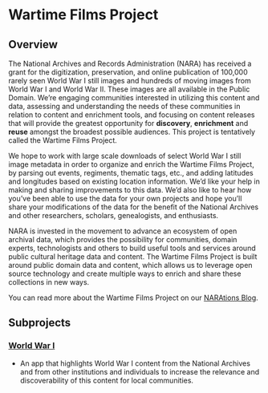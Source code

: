 # Wartime Films Project

## Overview

The National Archives and Records Administration (NARA) has received a grant for the digitization, preservation, and online publication of 100,000 rarely seen World War I still images and hundreds of moving images from World War I and World War II. These images are all available in the Public Domain. We’re engaging communities interested in utilizing this content and data, assessing and understanding the needs of these communities in relation to content and enrichment tools, and focusing on content releases that will provide the greatest opportunity for **discovery**, **enrichment** and **reuse** amongst the broadest possible audiences. This project is tentatively called the Wartime Films Project.

We hope to work with large scale downloads of select World War I still image metadata in order to organize and enrich the Wartime Films Project, by parsing out events, regiments, thematic tags, etc., and adding latitudes and longitudes based on existing location information. We’d like your help in making and sharing improvements to this data. We’d also like to hear how you’ve been able to use the data for your own projects and hope you’ll share your modifications of the data for the benefit of the National Archives and other researchers, scholars, genealogists, and enthusiasts.

NARA is invested in the movement to advance an ecosystem of open archival data, which provides the possibility for communities, domain experts, technologists and others to build useful tools and services around public cultural heritage data and content. The Wartime Films Project is built around public domain data and content, which allows us to leverage open source technology and create multiple ways to enrich and share these collections in new ways.

You can read more about the Wartime Films Project on our [NARAtions Blog](https://narations.blogs.archives.gov/tag/wartime-films-project/).

## Subprojects

### [World War I](https://github.com/usnationalarchives/Wartime-Films-Project/tree/master/ww1)
* An app that highlights World War I content from the National Archives and from other institutions and individuals to increase the relevance and discoverability of this content for local communities.
